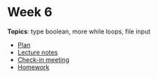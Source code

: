 # Week 6
__Topics__: type boolean, more while loops, file input
* [Plan](plan.md)
* [Lecture notes](lecture-notes.md)
* [Check-in meeting](check-in-meeting.md)
* [Homework](homework.md)
